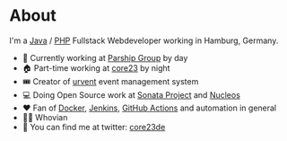 # About

I'm a [Java](https://github.com/openjdk) / [PHP](https://github.com/php) Fullstack Webdeveloper working in Hamburg, Germany.

- 🏢 Currently working at [Parship Group](https://github.com/parship) by day
- 🏠 Part-time working at [core23](https://core23.de) by night
- 🎟️ Creator of [urvent](https://urvent.com/) event management system
- 💻 Doing Open Source work at [Sonata Project](https://sonata-project.org/) and [Nucleos](https://nucleos.rocks)
- ❤️ Fan of [Docker](https://github.com/docker), [Jenkins](https://github.com/jenkinsci), [GitHub Actions](https://github.com/features/actions) and automation in general
- 💙💙 Whovian
- 📨 You can find me at twitter: [core23de](https://twitter.com/core23de)
